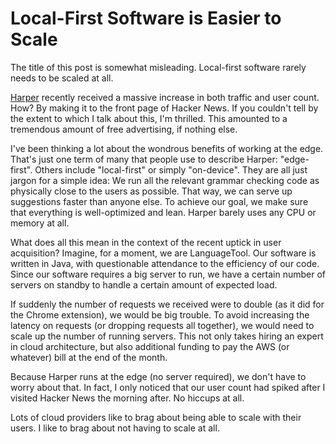 # Local-First Software is Easier to Scale

The title of this post is somewhat misleading. Local-first software rarely needs to be scaled at all.

[Harper](https://writewithharper.com) recently received a massive increase in both traffic and user count.
How?
By making it to the front page of Hacker News.
If you couldn't tell by the extent to which I talk about this, I'm thrilled.
This amounted to a tremendous amount of free advertising, if nothing else.

I've been thinking a lot about the wondrous benefits of working at the edge.
That's just one term of many that people use to describe Harper: "edge-first".
Others include "local-first" or simply "on-device".
They are all just jargon for a simple idea: We run all the relevant grammar checking code as physically close to the users as possible.
That way, we can serve up suggestions faster than anyone else.
To achieve our goal, we make sure that everything is well-optimized and lean.
Harper barely uses any CPU or memory at all.

What does all this mean in the context of the recent uptick in user acquisition? Imagine, for a moment, we are LanguageTool.
Our software is written in Java, with questionable attendance to the efficiency of our code.
Since our software requires a big server to run, we have a certain number of servers on standby to handle a certain amount of expected load.

If suddenly the number of requests we received were to double (as it did for the Chrome extension), we would be big trouble.
To avoid increasing the latency on requests (or dropping requests all together), we would need to scale up the number of running servers.
This not only takes hiring an expert in cloud architecture, but also additional funding to pay the AWS (or whatever) bill at the end of the month. 

Because Harper runs at the edge (no server required), we don't have to worry about that.
In fact, I only noticed that our user count had spiked after I visited Hacker News the morning after.
No hiccups at all.

Lots of cloud providers like to brag about being able to scale with their users. I like to brag about not having to scale at all.
